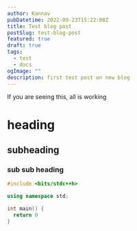 ```yaml
---
author: Kannav
pubDatetime: 2022-09-23T15:22:00Z
title: Test blog post
postSlug: test-blog-post
featured: true
draft: true
tags:
  - test
  - docs
ogImage: ""
description: first test post on new blog
---
```


If you are seeing this, all is working

# heading

## subheading

### sub sub heading

```cpp
#include <bits/stdc++h>

using namespace std;

int main() {
  return 0
}
```
